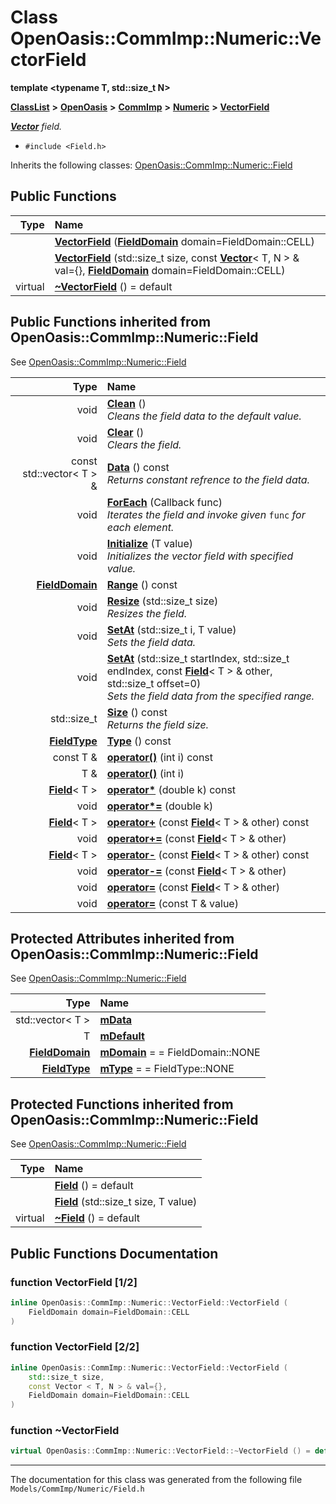 

# Class OpenOasis::CommImp::Numeric::VectorField

**template &lt;typename T, std::size\_t N&gt;**



[**ClassList**](annotated.md) **>** [**OpenOasis**](namespace_open_oasis.md) **>** [**CommImp**](namespace_open_oasis_1_1_comm_imp.md) **>** [**Numeric**](namespace_open_oasis_1_1_comm_imp_1_1_numeric.md) **>** [**VectorField**](class_open_oasis_1_1_comm_imp_1_1_numeric_1_1_vector_field.md)



[_**Vector**_](class_open_oasis_1_1_comm_imp_1_1_numeric_1_1_vector.md) _field._

* `#include <Field.h>`



Inherits the following classes: [OpenOasis::CommImp::Numeric::Field](class_open_oasis_1_1_comm_imp_1_1_numeric_1_1_field.md)






















































## Public Functions

| Type | Name |
| ---: | :--- |
|   | [**VectorField**](#function-vectorfield-12) ([**FieldDomain**](namespace_open_oasis_1_1_comm_imp_1_1_numeric.md#enum-fielddomain) domain=FieldDomain::CELL) <br> |
|   | [**VectorField**](#function-vectorfield-22) (std::size\_t size, const [**Vector**](class_open_oasis_1_1_comm_imp_1_1_numeric_1_1_vector.md)&lt; T, N &gt; & val={}, [**FieldDomain**](namespace_open_oasis_1_1_comm_imp_1_1_numeric.md#enum-fielddomain) domain=FieldDomain::CELL) <br> |
| virtual  | [**~VectorField**](#function-vectorfield) () = default<br> |


## Public Functions inherited from OpenOasis::CommImp::Numeric::Field

See [OpenOasis::CommImp::Numeric::Field](class_open_oasis_1_1_comm_imp_1_1_numeric_1_1_field.md)

| Type | Name |
| ---: | :--- |
|  void | [**Clean**](#function-clean) () <br>_Cleans the field data to the default value._  |
|  void | [**Clear**](#function-clear) () <br>_Clears the field._  |
|  const std::vector&lt; T &gt; & | [**Data**](#function-data) () const<br>_Returns constant refrence to the field data._  |
|  void | [**ForEach**](#function-foreach) (Callback func) <br>_Iterates the field and invoke given_ `func` _for each element._ |
|  void | [**Initialize**](#function-initialize) (T value) <br>_Initializes the vector field with specified value._  |
|  [**FieldDomain**](namespace_open_oasis_1_1_comm_imp_1_1_numeric.md#enum-fielddomain) | [**Range**](#function-range) () const<br> |
|  void | [**Resize**](#function-resize) (std::size\_t size) <br>_Resizes the field._  |
|  void | [**SetAt**](#function-setat-12) (std::size\_t i, T value) <br>_Sets the field data._  |
|  void | [**SetAt**](#function-setat-22) (std::size\_t startIndex, std::size\_t endIndex, const [**Field**](class_open_oasis_1_1_comm_imp_1_1_numeric_1_1_field.md)&lt; T &gt; & other, std::size\_t offset=0) <br>_Sets the field data from the specified range._  |
|  std::size\_t | [**Size**](#function-size) () const<br>_Returns the field size._  |
|  [**FieldType**](namespace_open_oasis_1_1_comm_imp_1_1_numeric.md#enum-fieldtype) | [**Type**](#function-type) () const<br> |
|  const T & | [**operator()**](#function-operator()-12) (int i) const<br> |
|  T & | [**operator()**](#function-operator()-22) (int i) <br> |
|  [**Field**](class_open_oasis_1_1_comm_imp_1_1_numeric_1_1_field.md)&lt; T &gt; | [**operator\***](#function-operator) (double k) const<br> |
|  void | [**operator\*=**](#function-operator_1) (double k) <br> |
|  [**Field**](class_open_oasis_1_1_comm_imp_1_1_numeric_1_1_field.md)&lt; T &gt; | [**operator+**](#function-operator_2) (const [**Field**](class_open_oasis_1_1_comm_imp_1_1_numeric_1_1_field.md)&lt; T &gt; & other) const<br> |
|  void | [**operator+=**](#function-operator_3) (const [**Field**](class_open_oasis_1_1_comm_imp_1_1_numeric_1_1_field.md)&lt; T &gt; & other) <br> |
|  [**Field**](class_open_oasis_1_1_comm_imp_1_1_numeric_1_1_field.md)&lt; T &gt; | [**operator-**](#function-operator_4) (const [**Field**](class_open_oasis_1_1_comm_imp_1_1_numeric_1_1_field.md)&lt; T &gt; & other) const<br> |
|  void | [**operator-=**](#function-operator_5) (const [**Field**](class_open_oasis_1_1_comm_imp_1_1_numeric_1_1_field.md)&lt; T &gt; & other) <br> |
|  void | [**operator=**](#function-operator_6) (const [**Field**](class_open_oasis_1_1_comm_imp_1_1_numeric_1_1_field.md)&lt; T &gt; & other) <br> |
|  void | [**operator=**](#function-operator_7) (const T & value) <br> |
















## Protected Attributes inherited from OpenOasis::CommImp::Numeric::Field

See [OpenOasis::CommImp::Numeric::Field](class_open_oasis_1_1_comm_imp_1_1_numeric_1_1_field.md)

| Type | Name |
| ---: | :--- |
|  std::vector&lt; T &gt; | [**mData**](#variable-mdata)  <br> |
|  T | [**mDefault**](#variable-mdefault)  <br> |
|  [**FieldDomain**](namespace_open_oasis_1_1_comm_imp_1_1_numeric.md#enum-fielddomain) | [**mDomain**](#variable-mdomain)   = = FieldDomain::NONE<br> |
|  [**FieldType**](namespace_open_oasis_1_1_comm_imp_1_1_numeric.md#enum-fieldtype) | [**mType**](#variable-mtype)   = = FieldType::NONE<br> |
































## Protected Functions inherited from OpenOasis::CommImp::Numeric::Field

See [OpenOasis::CommImp::Numeric::Field](class_open_oasis_1_1_comm_imp_1_1_numeric_1_1_field.md)

| Type | Name |
| ---: | :--- |
|   | [**Field**](#function-field-12) () = default<br> |
|   | [**Field**](#function-field-22) (std::size\_t size, T value) <br> |
| virtual  | [**~Field**](#function-field) () = default<br> |






## Public Functions Documentation




### function VectorField [1/2]

```C++
inline OpenOasis::CommImp::Numeric::VectorField::VectorField (
    FieldDomain domain=FieldDomain::CELL
) 
```






### function VectorField [2/2]

```C++
inline OpenOasis::CommImp::Numeric::VectorField::VectorField (
    std::size_t size,
    const Vector < T, N > & val={},
    FieldDomain domain=FieldDomain::CELL
) 
```






### function ~VectorField 

```C++
virtual OpenOasis::CommImp::Numeric::VectorField::~VectorField () = default
```




------------------------------
The documentation for this class was generated from the following file `Models/CommImp/Numeric/Field.h`

